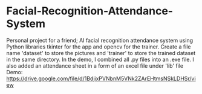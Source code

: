 # Facial-Recognition-Attendance-System
Personal project for a friend; AI facial recognition attendance system using Python libraries tkinter for the app and opencv for the trainer.
Create a file name 'dataset' to store the pictures and 'trainer' to store the trained dataset in the same directory. In the demo, I combined all .py files into an .exe file. I also added an attendance sheet in a form of an excel file under 'lib' file
Demo: https://drive.google.com/file/d/1BdjixPVNbnM5VNk2ZArEHtmsNSkLDHSr/view
